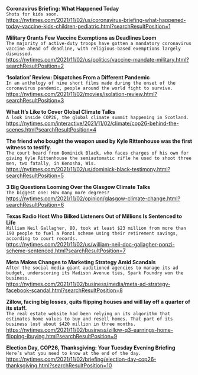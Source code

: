 **Coronavirus Briefing: What Happened Today**\
`Shots for kids soon.`\
https://nytimes.com/2021/11/02/us/coronavirus-briefing-what-happened-today-vaccine-kids-children-pediatric.html?searchResultPosition=1

**Military Grants Few Vaccine Exemptions as Deadlines Loom**\
`The majority of active-duty troops have gotten a mandatory coronavirus vaccine ahead of deadline, with religious-based exemptions largely dismissed.`\
https://nytimes.com/2021/11/02/us/politics/vaccine-mandate-military.html?searchResultPosition=2

**‘Isolation’ Review: Dispatches From a Different Pandemic**\
`In an anthology of nine short films made during the onset of the coronavirus pandemic, people around the world fight to survive.`\
https://nytimes.com/2021/11/02/movies/isolation-review.html?searchResultPosition=3

**What It’s Like to Cover Global Climate Talks**\
`A look inside COP26, the global climate summit happening in Scotland. `\
https://nytimes.com/interactive/2021/11/02/climate/cop26-behind-the-scenes.html?searchResultPosition=4

**The friend who bought the weapon used by Kyle Rittenhouse was the first witness to testify.**\
`The court heard from Dominick Black, who faces charges of his own for giving Kyle Rittenhouse the semiautomatic rifle he used to shoot three men, two fatally, in Kenosha, Wis.`\
https://nytimes.com/2021/11/02/us/dominick-black-testimony.html?searchResultPosition=5

**3 Big Questions Looming Over the Glasgow Climate Talks**\
`The biggest one: How many more degrees?`\
https://nytimes.com/2021/11/02/opinion/glasgow-climate-change.html?searchResultPosition=6

**Texas Radio Host Who Bilked Listeners Out of Millions Is Sentenced to Life**\
`William Neil Gallagher, 80, took at least $23 million from more than 190 people to fuel a Ponzi scheme using their retirement savings, according to court records.`\
https://nytimes.com/2021/11/02/us/william-neil-doc-gallagher-ponzi-scheme-sentenced.html?searchResultPosition=7

**Meta Makes Changes to Marketing Strategy Amid Scandals**\
`After the social media giant auditioned agencies to manage its ad budget, underscoring its Madison Avenue ties, Spark Foundry won the business.`\
https://nytimes.com/2021/11/02/business/media/meta-ad-strategy-facebook-scandal.html?searchResultPosition=8

**Zillow, facing big losses, quits flipping houses and will lay off a quarter of its staff.**\
`The real estate website had been relying on its algorithm that estimates home values to buy and resell homes. That part of its business lost about $420 million in three months.`\
https://nytimes.com/2021/11/02/business/zillow-q3-earnings-home-flipping-ibuying.html?searchResultPosition=9

**Election Day, COP26, Thanksgiving: Your Tuesday Evening Briefing**\
`Here’s what you need to know at the end of the day.`\
https://nytimes.com/2021/11/02/briefing/election-day-cop26-thanksgiving.html?searchResultPosition=10

